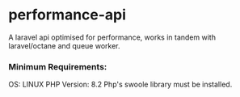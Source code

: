 # performance-api
A laravel api optimised for performance, works in tandem with laravel/octane and queue worker.

<h3>Minimum Requirements:</h3>
OS: LINUX
PHP Version: 8.2
Php's swoole library must be installed.